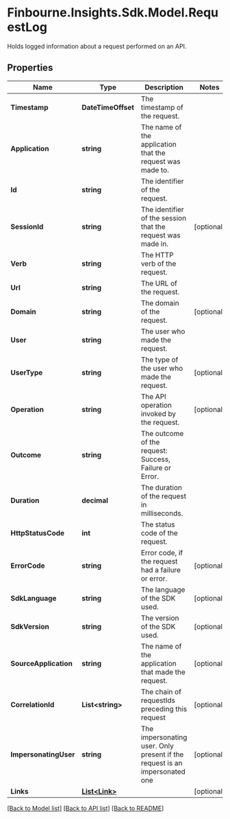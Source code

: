 # Finbourne.Insights.Sdk.Model.RequestLog
Holds logged information about a request performed on an API.

## Properties

Name | Type | Description | Notes
------------ | ------------- | ------------- | -------------
**Timestamp** | **DateTimeOffset** | The timestamp of the request. | 
**Application** | **string** | The name of the application that the request was made to. | 
**Id** | **string** | The identifier of the request. | 
**SessionId** | **string** | The identifier of the session that the request was made in. | [optional] 
**Verb** | **string** | The HTTP verb of the request. | 
**Url** | **string** | The URL of the request. | 
**Domain** | **string** | The domain of the request. | [optional] 
**User** | **string** | The user who made the request. | 
**UserType** | **string** | The type of the user who made the request. | [optional] 
**Operation** | **string** | The API operation invoked by the request. | [optional] 
**Outcome** | **string** | The outcome of the request: Success, Failure or Error. | 
**Duration** | **decimal** | The duration of the request in milliseconds. | 
**HttpStatusCode** | **int** | The status code of the request. | 
**ErrorCode** | **string** | Error code, if the request had a failure or error. | [optional] 
**SdkLanguage** | **string** | The language of the SDK used. | [optional] 
**SdkVersion** | **string** | The version of the SDK used. | [optional] 
**SourceApplication** | **string** | The name of the application that made the request. | [optional] 
**CorrelationId** | **List&lt;string&gt;** | The chain of requestIds preceding this request | [optional] 
**ImpersonatingUser** | **string** | The impersonating user. Only present if the request is an impersonated one | [optional] 
**Links** | [**List&lt;Link&gt;**](Link.md) |  | [optional] 

[[Back to Model list]](../README.md#documentation-for-models) [[Back to API list]](../README.md#documentation-for-api-endpoints) [[Back to README]](../README.md)

